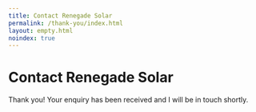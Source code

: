 ```yaml
---
title: Contact Renegade Solar
permalink: /thank-you/index.html
layout: empty.html
noindex: true
---
```


# Contact Renegade Solar

Thank you! Your enquiry has been received and I will be in touch shortly.
